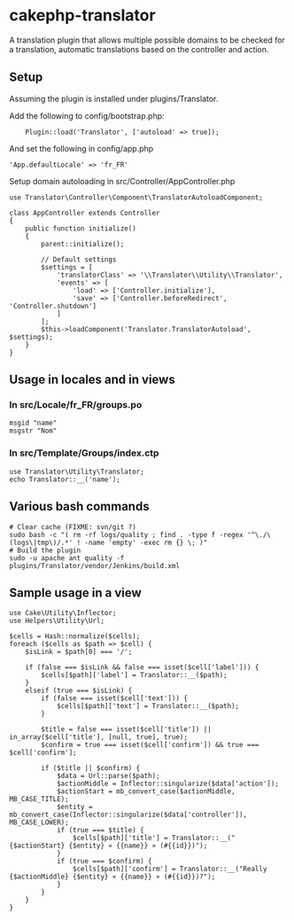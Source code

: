 # cakephp-translator
A translation plugin that allows multiple possible domains to be checked for a translation, automatic translations based on the controller and action.

## Setup

Assuming the plugin is installed under plugins/Translator.

Add the following to config/bootstrap.php:
```
    Plugin::load('Translator', ['autoload' => true]);

```

And set the following in config/app.php
```
'App.defaultLocale' => 'fr_FR'
```

Setup domain autoloading in src/Controller/AppController.php
```
use Translator\Controller\Component\TranslatorAutoloadComponent;

class AppController extends Controller
{
    public function initialize()
    {
        parent::initialize();

        // Default settings
        $settings = [
            'translatorClass' => '\\Translator\\Utility\\Translator',
            'events' => [
                'load' => ['Controller.initialize'],
                'save' => ['Controller.beforeRedirect', 'Controller.shutdown']
            ]
        ];
        $this->loadComponent('Translator.TranslatorAutoload', $settings);
    }
}
```

## Usage in locales and in views

### In src/Locale/fr_FR/groups.po
    msgid "name"
    msgstr "Nom"

### In src/Template/Groups/index.ctp
    use Translator\Utility\Translator;
    echo Translator::__('name');

## Various bash commands
```
# Clear cache (FIXME: svn/git ?)
sudo bash -c "( rm -rf logs/quality ; find . -type f -regex '^\./\(logs\|tmp\)/.*' ! -name 'empty' -exec rm {} \; )"
# Build the plugin
sudo -u apache ant quality -f plugins/Translator/vendor/Jenkins/build.xml
```

## Sample usage in a view
```
use Cake\Utility\Inflector;
use Helpers\Utility\Url;

$cells = Hash::normalize($cells);
foreach ($cells as $path => $cell) {
    $isLink = $path[0] === '/';

    if (false === $isLink && false === isset($cell['label'])) {
        $cells[$path]['label'] = Translator::__($path);
    }
    elseif (true === $isLink) {
        if (false === isset($cell['text'])) {
            $cells[$path]['text'] = Translator::__($path);
        }

        $title = false === isset($cell['title']) || in_array($cell['title'], [null, true], true);
        $confirm = true === isset($cell['confirm']) && true === $cell['confirm'];

        if ($title || $confirm) {
            $data = Url::parse($path);
            $actionMiddle = Inflector::singularize($data['action']);
            $actionStart = mb_convert_case($actionMiddle, MB_CASE_TITLE);
            $entity = mb_convert_case(Inflector::singularize($data['controller']), MB_CASE_LOWER);
            if (true === $title) {
                $cells[$path]['title'] = Translator::__("{$actionStart} {$entity} « {{name}} » (#{{id}})");
            }
            if (true === $confirm) {
                $cells[$path]['confirm'] = Translator::__("Really {$actionMiddle} {$entity} « {{name}} » (#{{id}})?");
            }
        }
    }
}
```